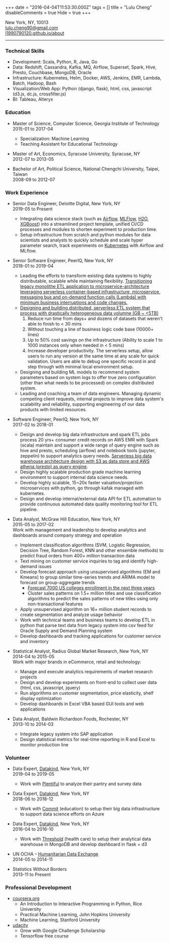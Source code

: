 +++
date = "2016-04-04T11:53:30.000Z"
tags = []
title = "Lulu Cheng"
disableComments = true
Hide = true
+++

<!--more-->

New York, NY, 10013 <br>
[lulu.cheng90@gmail.com](mailto:lulu.cheng90@gmail.com)  
[l1990790120.github.io/about](http://l1990790120.github.io/about)  

-------------

### Technical Skills

* Development: Scala, Python, R, Java, Go
* Data: Redshift, Cassandra, Kafka, MQ, Airflow, Superset, Spark, Hive, Presto, Couchbase, MongoDB, Oracle
* Infrastructure: Kubernetes, Helm, Docker, AWS, Jenkins, EMR, Lambda, Batch, Hadoop, Bash
* Visualization/Web App: Python (django, flask), html, css, javascript (d3.js, dc.js, crossfilter.js)
* BI: Tableau, Alteryx

### Education

* Master of Science, Computer Science, Georgia Institute of Technology  
2015-01 to 2017-04
    * Specialization: Machine Learning
    * Teaching Assistant for Educational Technology 

* Master of Art, Economics, Syracuse University, Syracuse, NY  
2012-07 to 2013-05
* Bachelor of Art, Political Science, National Chengchi University, Taipei, Taiwan  
2008-09 to 2012-07

### Work Experience

* Senior Data Engineer, Deloitte Digital, New York, NY  
2019-05 to Present
	* Integrating data science stack (such as [Airflow](https://airflow.apache.org/), [MLFlow](https://mlflow.org/), [H2O](https://www.h2o.ai/), [XGBoost](https://xgboost.readthedocs.io/))  into a streamlined project template, unified CI/CD processes and modules to shorten experiment to production time.
	* Setup infrastructure from scratch and python modules for data scientists and analysts to quickly schedule and scale hyper parameter search, track experiments on [Kubernetes](https://kubernetes.io/) with Airflow and MLflow.

* Senior Software Engineer, PeerIQ, New York, NY  
2018-01 to 2019-04
	* Leading the efforts to transform existing data systems to highly distributable, scalable while maintaining flexibility. [Transitioning legacy monolithe ETL application to microservice-architecture leveraging serverless container-based infrastructure, microservice, messaging bus and on-demand function calls (Lambda) with minimum business interruptions and code changes.](https://medium.com/@l1990790120/the-battles-of-etl-bottlenecks-and-how-to-fight-them-bd242dfc6733)
	* [Designing and building distributed, serverless ETL system that process with drastically heterogeneous data volumne (GB ~ <5TB)](https://medium.com/@l1990790120/why-spark-is-not-the-distributed-framework-of-the-future-ab974ea75308)
		1. Reduce run time from days+ and dozens of datasets that weren't able to finish to < 30 mins
		2. Without touching a line of business logic code base (10000+ lines)
		3. Up to 50% cost savings on the infrastructure (Ability to scale 1 to 1000 instances only when needed in < 5 mins)
		4. Increase developer productivity. The serverless setup, allow users to run any version at the same time at any scale for quick validation. Users are able to debug one specific record in and step through with minimal local environment setup.
	* Designing and building ML models to recommend system parameters based on system logs to offer true zero configuration (other than what needs to be processed) on complex distributed system.
	* Leading and coaching a team of data engineers. Managing dynamic competing client requests, internal projects to improve data system's scalability and reliability, supporting engineering of our data products with limited resources.
* Software Engineer, PeerIQ, New York, NY  
2017-02 to 2018-01
	* Design and develop big data infrastructure and spark ETL jobs process 20 yrs+ consumer credit records on AWS EMR with Spark (scala) maintain and support a wide range of query engine such as hive and presto, scheduling (airflow) and notebook tools (jupyter, zeppelin) to support analytics query needs. [Serverless big data warehouse architecture design with S3 as data store and AWS athena (presto) as query engine](https://medium.com/@l1990790120/how-we-do-serverless-big-data-etl-olap-queries-15979a71574).
	* Design highly scalable production grade machine learning environment to support internal data science needs.
	* Develop highly scalable, 15~20x faster valuation/projection microservices with python, go through kafak managed with kubernetes.
	* Design and develop internal/external data API for ETL automation to provide continuous automated data quality monitoring tool for ETL pipeline.
* Data Analyst, McGraw Hill Education, New York, NY  
2015-05 to 2017-02  
Work with management and leadership to develop analytics and dashboards around company strategy and operation
	* Implement classification algorithms (SVM, Logistic Regression, Decision Tree, Random Forest, KNN and other ensemble methods) to predict fraud orders from 400+ million transaction data
	* Text mining on customer service inquiries to tag and identify high-demand issues
	* Develop forecast approach using unsupervised algorithms (EM and Kmeans) to group similar time-series trends and ARIMA model to forecast on group-aggregate trends
		* [Forecast 7000 US colleges enrollment in the next three years](https://l1990790120.github.io/post/2015-12-14-college-enrollment-forecast-inst-level/)
		* Cluster sales patterns on 1.5+ million titles and use classification algorithms to predict the sales patterns of new titles using only non-transactional features
	* Apply unsupervised algorithm on 16+ million student records to create segmentation and analyze usage behavior
	* Work with technical teams and business teams to develop ETL in python that parse text data from legacy system into csv feed for Oracle Supply and Demand Planning system
	* Develop dashboards and tracking applications for customer service and inventory

* Statistical Analyst, Radius Global Market Research, New York, NY  
2014-04 to 2015-05  
Work with major brands in eCommerce, retail and technology:
	* Manage and execute analytics requirements of market research projects
	* Design and develop experiments on front-end to collect user data (html, css, javascript, jquery)
	* Run algorithms on customer segmentation, price elasticity, shelf display optimization
	* Develop dashboards in Excel VBA based GUI tools and web applications

* Data Analyst, Baldwin Richardson Foods, Rochester, NY  
2013-10 to 2014-03
	* Integrate legacy system into SAP application
	* Design statistical metrics for real-time reporting in R and Excel to monitor production line

### Volunteer

* Data Expert, [Datakind](http://www.datakind.org/), New York, NY  
2019-04 to 2019-05
  * Work with [Plentiful](https://www.plentifulapp.com/) to analyze their pantry and survey data

* Data Expert, [Datakind](http://www.datakind.org/), New York, NY  
2018-06 to 2018-12
  * Work with [Commit](https://commitpartnership.org/) (education) to setup their big data infrastructure to support data science efforts on Azure

* Data Expert, [Datakind](http://www.datakind.org/), New York, NY  
2016-04 to 2016-10
  * Work with [Threshold](http://www.thresholds.org/) (health care) to setup their analytical data warehouse in MongoDB and develop dashboard in flask + d3

* UN OCHA – [Humanitarian Data Exchange](https://data.hdx.rwlabs.org/)  
2014-05 to 2014-11
* Statistics Without Borders  
2013-11 to Present

### Professional Development

* [coursera.org](https://www.coursera.org/)
	* An Introduction to Interactive Programming in Python, Rice University
	* Practical Machine Learning, John Hopkins University
	* Machine Learning, Stanford University
* [udacity](https://www.udacity.com/)
  * Grow with Google Challenge Scholarship 
  * Tensorflow free course
